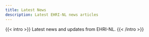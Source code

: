 ```yaml
---
title: Latest News
description: Latest EHRI-NL news articles
---
```


{{< intro >}}
Latest news and updates from EHRI-NL.
{{< /intro >}}
